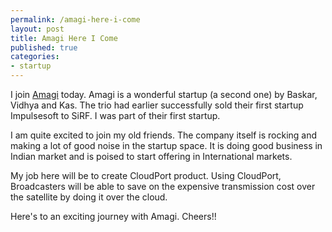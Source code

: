```yaml
--- 
permalink: /amagi-here-i-come
layout: post
title: Amagi Here I Come
published: true
categories: 
- startup
---
```


I join <a href="http://amagi.com">Amagi</a> today. Amagi is a wonderful startup (a second one) by Baskar, Vidhya and Kas. The trio had earlier successfully sold their first startup Impulsesoft to SiRF. I was part of their first startup.

I am quite excited to join my old friends. The company itself is rocking and making a lot of good noise in the startup space. It is doing good business in Indian market and is poised to start offering in International markets. 

My job here will be to create CloudPort product. Using CloudPort, Broadcasters will be able to save on the expensive transmission cost over the satellite by doing it over the cloud.

Here's to an exciting journey with Amagi. Cheers!!
